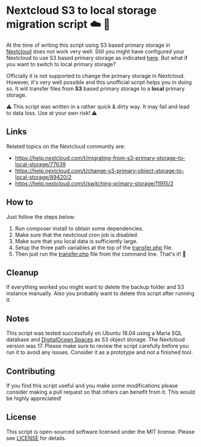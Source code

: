 # Nextcloud S3 to local storage migration script :cloud: :floppy_disk:

At the time of writing this script using S3 based primary storage in [Nextcloud](https://nextcloud.com/) does not work very well.
Still you might have configured your Nextcloud to use S3 based primary storage as indicated [here](https://docs.nextcloud.com/server/17/admin_manual/configuration_files/primary_storage.html). But what if you want to switch to local primary storage?

Officially it is not supported to change the primary storage in Nextcloud. However, it's very well possible and this unofficial script helps you in doing so.
It will transfer files from **S3** based primary storage to a **local** primary storage.

:warning: This script was written in a rather quick & dirty way. It may fail and lead to data loss. Use at your own risk! :warning:

## Links

Related topics on the Nextcloud community are:
- https://help.nextcloud.com/t/migrating-from-s3-primary-storage-to-local-storage/77639
- https://help.nextcloud.com/t/change-s3-primary-object-storage-to-local-storage/89420/2
- https://help.nextcloud.com/t/switching-primary-storage/11915/2

## How to

Just follow the steps below:

1. Run composer install to obtain some dependencies.
2. Make sure that the nextcloud cron job is disabled.
3. Make sure that you local data is sufficiently large.
4. Setup the three path variables at the top of the [transfer.php](transfer.php) file.
5. Then just run the [transfer.php](transfer.php) file from the command line. That's it! :checkered_flag:

## Cleanup

If everything worked you might want to delete the backup folder and S3 instance manually.
Also you probably want to delete this script after running it.

## Notes

This script was tested successfully on Ubuntu 18.04 using a Maria SQL database and [DigitalOcean Spaces](https://www.digitalocean.com/products/spaces/) as S3 object storage.
The Nextcloud version was 17. Please make sure to review the script carefully before you run it to avoid any issues.
Consider it as a prototype and not a finished tool.

## Contributing

If you find this script useful and you make some modifications please consider making a pull request so that others can benefit from it. This would be highly appreciated!

## License

This script is open-sourced software licensed under the MIT license. Please see [LICENSE](LICENSE.md) for details.
